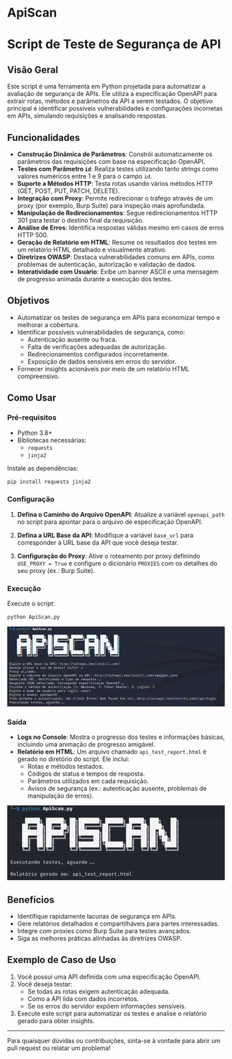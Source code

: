 # ApiScan
# Script de Teste de Segurança de API

## Visão Geral
Este script é uma ferramenta em Python projetada para automatizar a avaliação de segurança de APIs. Ele utiliza a especificação OpenAPI para extrair rotas, métodos e parâmetros da API a serem testados. O objetivo principal é identificar possíveis vulnerabilidades e configurações incorretas em APIs, simulando requisições e analisando respostas.

## Funcionalidades
- **Construção Dinâmica de Parâmetros**: Constrói automaticamente os parâmetros das requisições com base na especificação OpenAPI.
- **Testes com Parâmetro `id`**: Realiza testes utilizando tanto strings como valores numéricos entre 1 e 9 para o campo `id`.
- **Suporte a Métodos HTTP**: Testa rotas usando vários métodos HTTP (GET, POST, PUT, PATCH, DELETE).
- **Integração com Proxy**: Permite redirecionar o tráfego através de um proxy (por exemplo, Burp Suite) para inspeção mais aprofundada.
- **Manipulação de Redirecionamentos**: Segue redirecionamentos HTTP 301 para testar o destino final da requisição.
- **Análise de Erros**: Identifica respostas válidas mesmo em casos de erros HTTP 500.
- **Geração de Relatório em HTML**: Resume os resultados dos testes em um relatório HTML detalhado e visualmente atrativo.
- **Diretrizes OWASP**: Destaca vulnerabilidades comuns em APIs, como problemas de autenticação, autorização e validação de dados.
- **Interatividade com Usuário**: Exibe um banner ASCII e uma mensagem de progresso animada durante a execução dos testes.

## Objetivos
- Automatizar os testes de segurança em APIs para economizar tempo e melhorar a cobertura.
- Identificar possíveis vulnerabilidades de segurança, como:
  - Autenticação ausente ou fraca.
  - Falta de verificações adequadas de autorização.
  - Redirecionamentos configurados incorretamente.
  - Exposição de dados sensíveis em erros do servidor.
- Fornecer insights acionáveis por meio de um relatório HTML compreensivo.

## Como Usar

### Pré-requisitos
- Python 3.8+
- Bibliotecas necessárias:
  - `requests`
  - `jinja2`

Instale as dependências:
```bash
pip install requests jinja2
```

### Configuração
1. **Defina o Caminho do Arquivo OpenAPI**:
   Atualize a variável `openapi_path` no script para apontar para o arquivo de especificação OpenAPI.

2. **Defina a URL Base da API**:
   Modifique a variável `base_url` para corresponder à URL base da API que você deseja testar.

3. **Configuração do Proxy**:
   Ative o roteamento por proxy definindo `USE_PROXY = True` e configure o dicionário `PROXIES` com os detalhes do seu proxy (ex.: Burp Suite).

### Execução
Execute o script:
```bash
python ApiScan.py
```
![inicio](/apiscan_inicio.png)
### Saída
- **Logs no Console**: Mostra o progresso dos testes e informações básicas, incluindo uma animação de progresso amigável.
- **Relatório em HTML**: Um arquivo chamado `api_test_report.html` é gerado no diretório do script. Ele inclui:
  - Rotas e métodos testados.
  - Códigos de status e tempos de resposta.
  - Parâmetros utilizados em cada requisição.
  - Avisos de segurança (ex.: autenticação ausente, problemas de manipulação de erros).

![relatorio](/apiscan_relatorio.png)
## Benefícios
- Identifique rapidamente lacunas de segurança em APIs.
- Gere relatórios detalhados e compartilháveis para partes interessadas.
- Integre com proxies como Burp Suite para testes avançados.
- Siga as melhores práticas alinhadas às diretrizes OWASP.

## Exemplo de Caso de Uso
1. Você possui uma API definida com uma especificação OpenAPI.
2. Você deseja testar:
   - Se todas as rotas exigem autenticação adequada.
   - Como a API lida com dados incorretos.
   - Se os erros do servidor expõem informações sensíveis.
3. Execute este script para automatizar os testes e analise o relatório gerado para obter insights.

---

Para quaisquer dúvidas ou contribuições, sinta-se à vontade para abrir um pull request ou relatar um problema!


